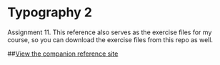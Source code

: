 Typography 2
============

Assignment 11. This reference also serves as the exercise files for my course, so you can download the exercise files from this repo as well.

##[View the companion reference site](http://pdesibour.studio.mcad.edu/typography_2/)
